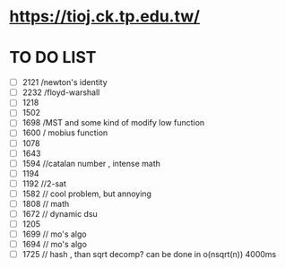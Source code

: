 # https://tioj.ck.tp.edu.tw/

# TO DO LIST
- [ ] 2121 /newton's identity
- [ ] 2232 /floyd-warshall
- [ ] 1218
- [ ] 1502
- [ ] 1698 /MST and some kind of modify low function
- [ ] 1600 / mobius function
- [ ] 1078
- [ ] 1643
- [ ] 1594 //catalan number , intense math
- [ ] 1194
- [ ] 1192 //2-sat
- [ ] 1582 // cool problem, but annoying
- [ ] 1808 // math
- [ ] 1672 // dynamic dsu 
- [ ] 1205
- [ ] 1699 // mo's algo
- [ ] 1694 // mo's algo
- [ ] 1725 // hash , than sqrt decomp? can be done in o(nsqrt(n)) 4000ms
